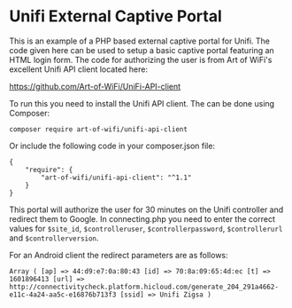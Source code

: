 # Unifi External Captive Portal

This is an example of a PHP based external captive portal for Unifi. The code given here can be used to setup a basic captive portal featuring an HTML login form. The code for authorizing the user is from Art of WiFi's excellent Unifi API client located here:

https://github.com/Art-of-WiFi/UniFi-API-client

To run this you need to install the Unifi API client. The can be done using Composer:
```
composer require art-of-wifi/unifi-api-client
```
Or include the following code in your composer.json file:
```
{
    "require": {
        "art-of-wifi/unifi-api-client": "^1.1"
    }
}
```
This portal will authorize the user for 30 minutes on the Unifi controller and redirect them to Google. In connecting.php you need to enter the correct values for `$site_id`, `$controlleruser`, `$controllerpassword`, `$controllerurl` and `$controllerversion`.

For an Android client the redirect parameters are as follows:

```
Array ( [ap] => 44:d9:e7:0a:80:43 [id] => 70:8a:09:65:4d:ec [t] => 1601896413 [url] => http://connectivitycheck.platform.hicloud.com/generate_204_291a4662-e11c-4a24-aa5c-e16876b713f3 [ssid] => Unifi Zigsa )
```
